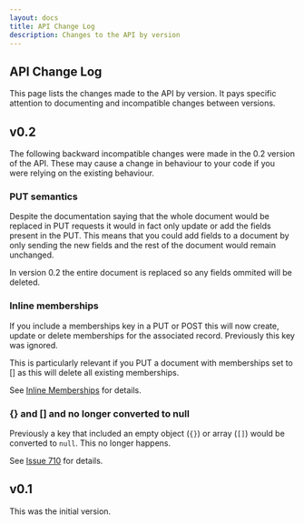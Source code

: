 ```yaml
---
layout: docs
title: API Change Log
description: Changes to the API by version
---
```


## API Change Log

This page lists the changes made to the API by version. It pays specific attention to documenting and incompatible changes between versions.

## v0.2

The following backward incompatible changes were made in the 0.2 version
of the API. These may cause a change in behaviour to your code if you
were relying on the existing behaviour.

### PUT semantics

Despite the documentation saying that the whole document would be
replaced in PUT requests it would in fact only update or add the fields present
in the PUT. This means that you could add fields to a document by
only sending the new fields and the rest of the document would remain
unchanged.

In version 0.2 the entire document is replaced so any fields ommited will be deleted.

### Inline memberships

If you include a memberships key in a PUT or POST this will now create, update or delete memberships for the associated record. Previously this key was ignored.

This is particularly relevant if you PUT a document with memberships set to [] as this will delete all existing memberships.

See [Inline Memberships](/docs/api/writing#inline-memberships) for details.

### {} and [] and no longer converted to null

Previously a key that included an empty object (`{}`) or array (`[]`) would be converted to `null`. This no longer happens.

See [Issue 710](https://github.com/mysociety/popit/issues/710) for details.

## v0.1

This was the initial version.
